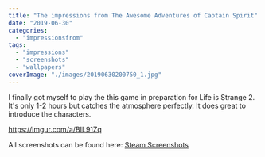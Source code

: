 ```yaml
---
title: "The impressions from The Awesome Adventures of Captain Spirit"
date: "2019-06-30"
categories: 
  - "impressionsfrom"
tags: 
  - "impressions"
  - "screenshots"
  - "wallpapers"
coverImage: "./images/20190630200750_1.jpg"
---
```


I finally got myself to play the this game in preparation for Life is Strange 2. It's only 1-2 hours but catches the atmosphere perfectly. It does great to introduce the characters.

https://imgur.com/a/BIL91Zq

All screenshots can be found here: [Steam Screenshots](https://steamcommunity.com/id/Thecell/screenshots/?appid=845070&sort=oldestfirst&browsefilter=myfiles&view=imagewall)
